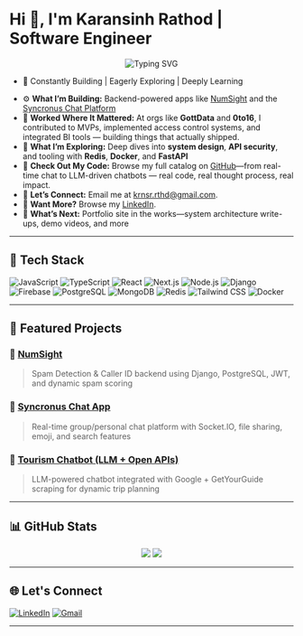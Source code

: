 <h1>Hi 👋, I'm Karansinh Rathod | Software Engineer</h1>

<p align="center">
  <img src="https://readme-typing-svg.herokuapp.com?font=Fira+Code&duration=2500&pause=1000&center=true&vCenter=true&width=435&lines=Building+scalable+web+apps;Lover+of+clean+architecture;Open+to+SDE+roles+%F0%9F%9A%80" alt="Typing SVG" />
</p>

* 🚀 Constantly Building | Eagerly Exploring | Deeply Learning

- ⚙️ **What I’m Building:** Backend-powered apps like [NumSight](https://github.com/K2R-krn/NumSight) and the [Syncronus Chat Platform](https://github.com/K2R-krn/Syncronus-project)
- 🏢 **Worked Where It Mattered:** At orgs like **GottData** and **0to16**, I contributed to MVPs, implemented access control systems, and integrated BI tools — building things that actually shipped.
- 📖 **What I’m Exploring:** Deep dives into **system design**, **API security**, and tooling with **Redis**, **Docker**, and **FastAPI**  
- 🔗 **Check Out My Code:** Browse my full catalog on [GitHub](https://github.com/K2R-krn)—from real-time chat to LLM-driven chatbots — real code, real thought process, real impact.
- 🤝 **Let’s Connect:** Email me at [krnsr.rthd@gmail.com](mailto:krnsr.rthd@gmail.com).
- 📁 **Want More?** Browse my [LinkedIn](https://www.linkedin.com/in/karansinhrathod).
- 🌱 **What’s Next:** Portfolio site in the works—system architecture write-ups, demo videos, and more  


---

## 🚀 Tech Stack

![JavaScript](https://img.shields.io/badge/-JavaScript-black?style=flat-square&logo=javascript)
![TypeScript](https://img.shields.io/badge/-TypeScript-black?style=flat-square&logo=typescript)
![React](https://img.shields.io/badge/-React-black?style=flat-square&logo=react)
![Next.js](https://img.shields.io/badge/-Next.js-black?style=flat-square&logo=next.js)
![Node.js](https://img.shields.io/badge/-Node.js-black?style=flat-square&logo=node.js)
![Django](https://img.shields.io/badge/-Django-black?style=flat-square&logo=django)
![Firebase](https://img.shields.io/badge/-Firebase-black?style=flat-square&logo=firebase)
![PostgreSQL](https://img.shields.io/badge/-PostgreSQL-black?style=flat-square&logo=postgresql)
![MongoDB](https://img.shields.io/badge/-MongoDB-black?style=flat-square&logo=mongodb)
![Redis](https://img.shields.io/badge/-Redis-black?style=flat-square&logo=redis)
![Tailwind CSS](https://img.shields.io/badge/-TailwindCSS-black?style=flat-square&logo=tailwindcss)
![Docker](https://img.shields.io/badge/-Docker-black?style=flat-square&logo=docker)

---

## 📌 Featured Projects

### 🔹 [NumSight](https://github.com/K2R-krn/NumSight)  
> Spam Detection & Caller ID backend using Django, PostgreSQL, JWT, and dynamic spam scoring

### 🔹 [Syncronus Chat App](https://github.com/K2R-krn/Syncronus-project)  
> Real-time group/personal chat platform with Socket.IO, file sharing, emoji, and search features

### 🔹 [Tourism Chatbot (LLM + Open APIs)](https://github.com/K2R-krn/tourism-chatbot-getyourguide)  
> LLM-powered chatbot integrated with Google + GetYourGuide scraping for dynamic trip planning

---

## 📊 GitHub Stats

<p align="center">
  <img src="https://github-readme-stats.vercel.app/api?username=K2R-krn&show_icons=true&theme=github_dark" />
  <img src="https://github-readme-streak-stats.herokuapp.com?user=K2R-krn&theme=github-dark" />
</p>

---

## 🌐 Let's Connect

[![LinkedIn](https://img.shields.io/badge/-karansinhrathod-blue?style=flat-square&logo=Linkedin&logoColor=white&link=https://linkedin.com/in/karansinhrathod)](https://linkedin.com/in/karansinhrathod)
[![Gmail](https://img.shields.io/badge/-krnsr.rthd@gmail.com-c14438?style=flat-square&logo=Gmail&logoColor=white)](mailto:krnsr.rthd@gmail.com)

---

